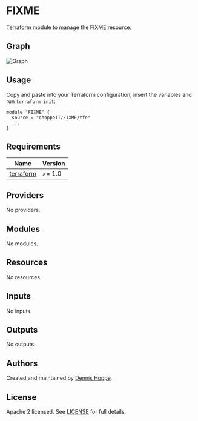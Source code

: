 # FIXME

Terraform module to manage the FIXME resource.

## Graph

![Graph](https://github.com/dhoppeIT/FIXME/blob/main/rover.png)

## Usage

Copy and paste into your Terraform configuration, insert the variables and run ```terraform init```:

```hcl
module "FIXME" {
  source = "dhoppeIT/FIXME/tfe"
  ...
}
```

<!--- BEGIN_TF_DOCS --->
## Requirements

| Name | Version |
|------|---------|
| <a name="requirement_terraform"></a> [terraform](#requirement\_terraform) | >= 1.0 |

## Providers

No providers.

## Modules

No modules.

## Resources

No resources.

## Inputs

No inputs.

## Outputs

No outputs.

<!--- END_TF_DOCS --->

## Authors

Created and maintained by [Dennis Hoppe](https://github.com/dhoppeIT/).

## License

Apache 2 licensed. See [LICENSE](https://github.com/dhoppeIT/FIXME/blob/main/LICENSE) for full details.
